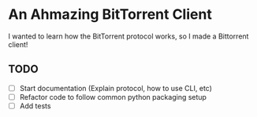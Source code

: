 # An Ahmazing BitTorrent Client

I wanted to learn how the BitTorrent protocol works, so I made a Bittorrent client!

## TODO

- [ ] Start documentation (Explain protocol, how to use CLI, etc)
- [ ] Refactor code to follow common python packaging setup
- [ ] Add tests
